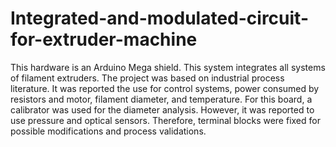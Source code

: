 # Integrated-and-modulated-circuit-for-extruder-machine
This hardware is an Arduino Mega shield. This system integrates all systems of filament extruders. The project was based on industrial process literature. It was reported the use for control systems, power consumed by resistors and motor, filament diameter, and temperature. For this board, a calibrator was used for the diameter analysis. However, it was reported to use pressure and optical sensors. Therefore, terminal blocks were fixed for possible modifications and process validations. 
